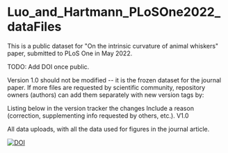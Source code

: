 # Luo_and_Hartmann_PLoSOne2022_dataFiles

This is a public dataset for "On the intrinsic curvature of animal whiskers" paper, submitted to PLoS One in May 2022.

TODO: Add DOI once public.

Version 1.0 should not be modified -- it is the frozen dataset for the journal paper. If more files are requested by scientific community, repository owners (authors) can add them separately with new version tags by:

Listing below in the version tracker the changes
Include a reason (correction, supplementing info requested by others, etc.).
V1.0

All data uploads, with all the data used for figures in the journal article.

[![DOI](https://zenodo.org/badge/487946671.svg)](https://zenodo.org/badge/latestdoi/487946671)
